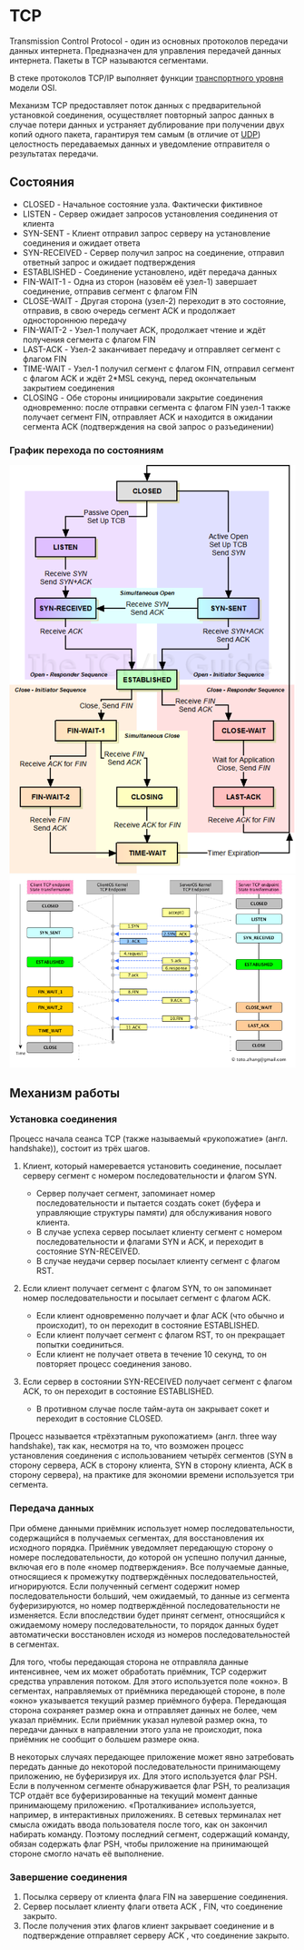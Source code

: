 TCP
========================
Transmission Control Protocol - один из основных протоколов передачи данных интернета. Предназначен для управления передачей данных интернета. Пакеты в TCP называются сегментами.

В стеке протоколов TCP/IP выполняет функции [транспортного уровня](..%2FOSI%2F%D1%82%D1%80%D0%B0%D0%BD%D1%81%D0%BF%D0%BE%D1%80%D1%82%D0%BD%D1%8B%D0%B9%20%28L4%2C%20transport%20layer%29.md) модели OSI.

Механизм TCP предоставляет поток данных с предварительной установкой соединения, осуществляет повторный запрос данных в случае потери данных и устраняет дублирование при получении двух копий одного пакета, гарантируя тем самым (в отличие от [UDP](UDP.md)) целостность передаваемых данных и уведомление отправителя о результатах передачи. 

## Состояния
- CLOSED - Начальное состояние узла. Фактически фиктивное 
- LISTEN - Сервер ожидает запросов установления соединения от клиента 
- SYN-SENT - Клиент отправил запрос серверу на установление соединения и ожидает ответа 
- SYN-RECEIVED - Сервер получил запрос на соединение, отправил ответный запрос и ожидает подтверждения 
- ESTABLISHED - Соединение установлено, идёт передача данных 
- FIN-WAIT-1 - Одна из сторон (назовём её узел-1) завершает соединение, отправив сегмент с флагом FIN 
- CLOSE-WAIT - Другая сторона (узел-2) переходит в это состояние, отправив, в свою очередь сегмент ACK и продолжает одностороннюю передачу 
- FIN-WAIT-2 - Узел-1 получает ACK, продолжает чтение и ждёт получения сегмента с флагом FIN 
- LAST-ACK - Узел-2 заканчивает передачу и отправляет сегмент с флагом FIN 
- TIME-WAIT - Узел-1 получил сегмент с флагом FIN, отправил сегмент с флагом ACK и ждёт 2*MSL секунд, перед окончательным закрытием соединения 
- CLOSING - Обе стороны инициировали закрытие соединения одновременно: после отправки сегмента с флагом FIN узел-1 также получает сегмент FIN, отправляет ACK и находится в ожидании сегмента ACK (подтверждения на свой запрос о разъединении) 

### График перехода по состояниям
![tcp states](../../../media/qownnotes-media-pcfCcT.png)
![tcp states lifeline](../../../media/qownnotes-media-LtYVLq.png)

## Механизм работы
### Установка соединения
Процесс начала сеанса TCP (также называемый «рукопожатие» (англ. handshake)), состоит из трёх шагов.

1. Клиент, который намеревается установить соединение, посылает серверу сегмент с номером последовательности и флагом SYN.
    - Сервер получает сегмент, запоминает номер последовательности и пытается создать сокет (буфера и управляющие структуры памяти) для обслуживания нового клиента.
    - В случае успеха сервер посылает клиенту сегмент с номером последовательности и флагами SYN и ACK, и переходит в состояние SYN-RECEIVED.
    -  В случае неудачи сервер посылает клиенту сегмент с флагом RST.

2. Если клиент получает сегмент с флагом SYN, то он запоминает номер последовательности и посылает сегмент с флагом ACK.
    - Если клиент одновременно получает и флаг ACK (что обычно и происходит), то он переходит в состояние ESTABLISHED.
    - Если клиент получает сегмент с флагом RST, то он прекращает попытки соединиться.
    - Если клиент не получает ответа в течение 10 секунд, то он повторяет процесс соединения заново.

3. Если сервер в состоянии SYN-RECEIVED получает сегмент с флагом ACK, то он переходит в состояние ESTABLISHED.
    - В противном случае после тайм-аута он закрывает сокет и переходит в состояние CLOSED.

Процесс называется «трёхэтапным рукопожатием» (англ. three way handshake), так как, несмотря на то, что возможен процесс установления соединения с использованием четырёх сегментов (SYN в сторону сервера, ACK в сторону клиента, SYN в сторону клиента, ACK в сторону сервера), на практике для экономии времени используется три сегмента. 

### Передача данных
При обмене данными приёмник использует номер последовательности, содержащийся в получаемых сегментах, для восстановления их исходного порядка. Приёмник уведомляет передающую сторону о номере последовательности, до которой он успешно получил данные, включая его в поле «номер подтверждения». Все получаемые данные, относящиеся к промежутку подтверждённых последовательностей, игнорируются. Если полученный сегмент содержит номер последовательности больший, чем ожидаемый, то данные из сегмента буферизируются, но номер подтверждённой последовательности не изменяется. Если впоследствии будет принят сегмент, относящийся к ожидаемому номеру последовательности, то порядок данных будет автоматически восстановлен исходя из номеров последовательностей в сегментах.

Для того, чтобы передающая сторона не отправляла данные интенсивнее, чем их может обработать приёмник, TCP содержит средства управления потоком. Для этого используется поле «окно». В сегментах, направляемых от приёмника передающей стороне, в поле «окно» указывается текущий размер приёмного буфера. Передающая сторона сохраняет размер окна и отправляет данных не более, чем указал приёмник. Если приёмник указал нулевой размер окна, то передачи данных в направлении этого узла не происходит, пока приёмник не сообщит о большем размере окна.

В некоторых случаях передающее приложение может явно затребовать передать данные до некоторой последовательности принимающему приложению, не буферизируя их. Для этого используется флаг PSH. Если в полученном сегменте обнаруживается флаг PSH, то реализация TCP отдаёт все буферизированные на текущий момент данные принимающему приложению. «Проталкивание» используется, например, в интерактивных приложениях. В сетевых терминалах нет смысла ожидать ввода пользователя после того, как он закончил набирать команду. Поэтому последний сегмент, содержащий команду, обязан содержать флаг PSH, чтобы приложение на принимающей стороне смогло начать её выполнение. 

### Завершение соединения
1. Посылка серверу от клиента флага FIN на завершение соединения.
2. Сервер посылает клиенту флаги ответа ACK , FIN, что соединение закрыто.
3. После получения этих флагов клиент закрывает соединение и в подтверждение отправляет серверу ACK , что соединение закрыто.


